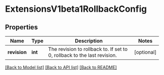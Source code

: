 # ExtensionsV1beta1RollbackConfig

## Properties
Name | Type | Description | Notes
------------ | ------------- | ------------- | -------------
**revision** | **int** | The revision to rollback to. If set to 0, rollback to the last revision. | [optional] 

[[Back to Model list]](../README.md#documentation-for-models) [[Back to API list]](../README.md#documentation-for-api-endpoints) [[Back to README]](../README.md)


